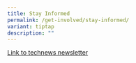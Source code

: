 ```yaml
---
title: Stay Informed
permalink: /get-involved/stay-informed/
variant: tiptap
description: ""
---
```

<p><a href="https://staging-lite.d2uz1494fahfnj.amplifyapp.com/get-involved/stay-informed/technews-newsletter/" rel="noopener noreferrer nofollow" target="_blank">Link to technews newsletter</a></p><p></p>